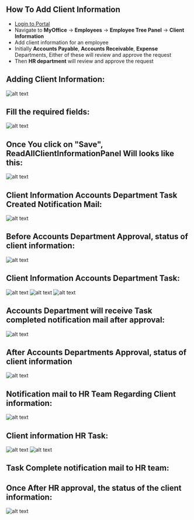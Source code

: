 How To Add Client Information
----
- [Login to Portal](../../office/forgot-password.html "Login")
- Navigate to **MyOffice** -> **Employees** -> **Employee Tree Panel** -> **Client Information**
- Add client information for an employee
- Initially **Accounts Payable**, **Accounts Receivable**, **Expense** Departments, Either of these will review and approve the request
- Then **HR department** will review and approve the request

Adding Client Information:
----
![alt text](../../images/clientinfo/adding-client-info.png "Client Information")

Fill the required fields:
----
![alt text](../../images/clientinfo/filling-client-info.png "Client Information")

Once You click on "Save", ReadAllClientInformationPanel Will looks like this:
----
![alt text](../../images/clientinfo/readall-client-info.png "Client Information")

Client Information Accounts Department Task Created Notification Mail:
---
![alt text](../../images/clientinfo/apd-task-created.png "Client Information")

Before Accounts Department Approval, status of client information:
----
![alt text](../../images/clientinfo/pending-accounts-verification.png "Client Information")

Client Information Accounts Department Task:
----
![alt text](../../images/clientinfo/accounts-department-client-info-task.png "Client Information")
![alt text](../../images/clientinfo/accounts-department-client-info-task-view.png "Client Information")
![alt text](../../images/clientinfo/client-info-ad-approval.png "Client Information")

Accounts Department will receive Task completed notification mail after approval:
----
![alt text](../../images/clientinfo/apd-task-complete.png "Client Information")

After Accounts Departments Approval, status of client information
----
![alt text](../../images/clientinfo/pending-hr-verification.png "Client Information")

Notification mail to HR Team Regarding Client information:
----
![alt text](../../images/clientinfo/hr-task-created.png "Client Information")

Client information HR Task: 
----
![alt text](../../images/clientinfo/client-info-hr-task.png "Client Information")
![alt text](../../images/clientinfo/client-info-hr-task-view.png "Client Information")

Task Complete notification mail to HR team:
----

Once After HR approval, the status of the client information:
----
![alt text](../../images/clientinfo/status-completed.png "Client Information")





